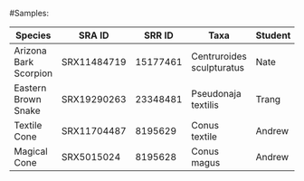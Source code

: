 #Samples:

|Species|SRA ID|SRR ID|Taxa|Student|
| ------ | ------ | ------ | ------ | ------ |
|Arizona Bark Scorpion|SRX11484719|15177461|Centruroides sculpturatus|Nate|
|Eastern Brown Snake|SRX19290263|23348481|Pseudonaja textilis|Trang|
|Textile Cone|SRX11704487|8195629|Conus textile|Andrew|
|Magical Cone|SRX5015024|8195628|Conus magus|Andrew|
